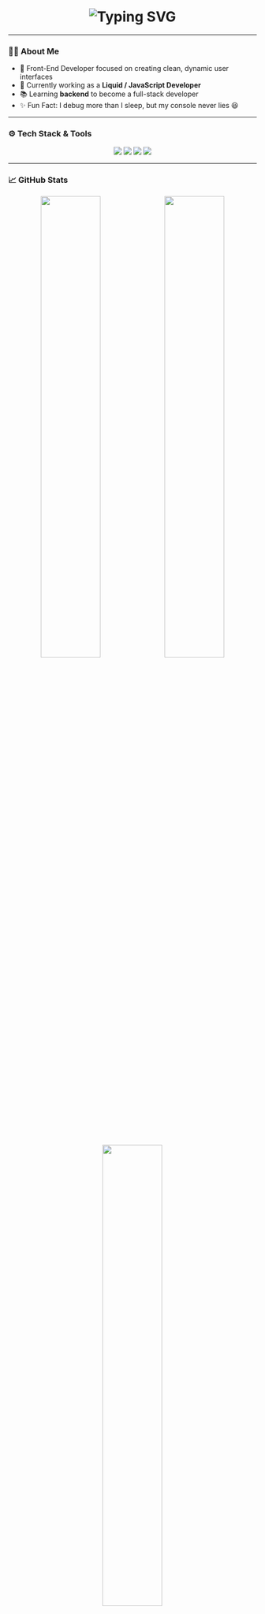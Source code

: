<!-- Animated Typing Intro -->
<h1 align="center">
  <img src="https://readme-typing-svg.demolab.com?font=Fira+Code&weight=500&size=28&pause=1000&color=00BFFF&center=true&vCenter=true&width=500&lines=Hi+there!+I'm+Huong+Do+👋;Front-End+Developer+💻;Liquid+%2F+JavaScript+Developer+🚀;Always+learning+new+things+🌱" alt="Typing SVG" />
</h1>

---

### 👩‍💻 About Me
- 💼 Front-End Developer focused on creating clean, dynamic user interfaces  
- 🚀 Currently working as a **Liquid / JavaScript Developer**  
- 📚 Learning **backend** to become a full-stack developer  
- ✨ Fun Fact: I debug more than I sleep, but my console never lies 😆  

---

### ⚙️ Tech Stack & Tools
<p align="center">
  <!-- <img src="https://img.shields.io/badge/Code-JavaScript-yellow?logo=javascript&logoColor=white&style=for-the-badge" /> -->
  <img src="https://img.shields.io/badge/Frontend-HTML%2FCSS-orange?style=for-the-badge" />
  <img src="https://img.shields.io/badge/Templating-Liquid-blueviolet?style=for-the-badge" />
  <img src="https://img.shields.io/badge/Framework-TailwindCSS-38B2AC?logo=tailwindcss&logoColor=white&style=for-the-badge" />
  <img src="https://img.shields.io/badge/Version%20Control-Git%2FGitHub-black?logo=github&logoColor=white&style=for-the-badge" />
</p>

---

### 📈 GitHub Stats
<p align="center">
  <img width="49%" src="https://github-readme-stats.vercel.app/api?username=huongdo&show_icons=true&theme=tokyonight" />
  <img width="49%" src="https://github-readme-streak-stats.herokuapp.com/?user=huongdo&theme=tokyonight" />
</p>

<p align="center">
  <img width="49%" src="https://github-readme-stats.vercel.app/api/top-langs/?username=huongdo&layout=compact&theme=tokyonight" />
</p>

---

### 📫 Contact Me
<p align="center">
  <a href="mailto:domaihuong.28.12.20@gmail.com"><img src="https://img.shields.io/badge/Email-domaihuong.28.12.20%40gmail.com-red?style=for-the-badge&logo=gmail&logoColor=white" /></a>
  <a href="tel:0376044480"><img src="https://img.shields.io/badge/Phone-0376044480-blue?style=for-the-badge&logo=ios&logoColor=white" /></a>
</p>

---

### ⚡ Developer Quote
> “Code is like humor. When you have to explain it, it’s bad.” — Cory House

---

⭐️ *Thanks for stopping by! Feel free to connect or drop a ⭐️ on something you like!* 🌸
